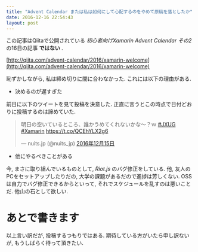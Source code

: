 ```yaml
---
title: "Advent Calendar または私は如何にして心配するのをやめて原稿を落としたか"
date: 2016-12-16 22:54:43
layout: post
---
```

この記事はQiitaで公開されている _初心者向けXamarin Advent Calendar その2_ の16日の記事 __ではない__ .

[http://qiita.com/advent-calendar/2016/xamarin-welcome](http://qiita.com/advent-calendar/2016/xamarin-welcome)

恥ずかしながら, 私は締め切りに間に合わなかった. これには以下の理由がある.

* 決めるのが遅すぎた

前日に以下のツイートを見て投稿を決意した. 正直に言うとこの時点で日付どおりに投稿するのは諦めていた.

<blockquote class="twitter-tweet" data-lang="ja"><p lang="ja" dir="ltr">明日の空いているところ、誰かうめてくれないかな～？ｗ <a href="https://twitter.com/hashtag/JXUG?src=hash">#JXUG</a> <a href="https://twitter.com/hashtag/Xamarin?src=hash">#Xamarin</a> <a href="https://t.co/QCEhYLX2g6">https://t.co/QCEhYLX2g6</a></p>&mdash; nuits.jp (@nuits_jp) <a href="https://twitter.com/nuits_jp/status/809190689003053056">2016年12月15日</a></blockquote>
<script async src="//platform.twitter.com/widgets.js" charset="utf-8"></script>

* 他にやるべきことがある

今, まさに取り組んでいるものとして, _Riot.js_ のバグ修正をしている. 他,
友人のPCをセットアップしたりだの, 大学の課題があるだので進捗は芳しくない.
OSSは自力でバグ修正できるからといって, それでスケジュールを乱すのは悪いことだ. 他山の石として欲しい.

# あとで書きます
以上言い訳だが, 投稿するつもりではある. 期待している方がいたら申し訳ないが,
もうしばらく待って頂きたい.
